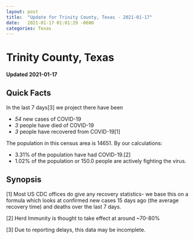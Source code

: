```yaml
---
layout: post
title:  "Update for Trinity County, Texas - 2021-01-17"
date:   2021-01-17 01:01:29 -0600
categories: Texas
---
```


# Trinity County, Texas
#### Updated 2021-01-17

## Quick Facts

In the last 7 days[3] we project there have been
- *54* new cases of COVID-19
- *3* people have died of COVID-19
- *3* people have recovered from COVID-19[1]

The population in this census area is 14651. By our calculations:
- 3.31% of the population have had COVID-19.[2]
- 1.02% of the population or 150.0 people are actively fighting the virus.

## Synopsis




[1] Most US CDC offices do give any recovery statistics- we base this on a formula which looks at confirmed new cases
15 days ago (the average recovery time) and deaths over the last 7 days.

[2] Herd Immunity is thought to take effect at around ~70-80%

[3] Due to reporting delays, this data may be incomplete.
 
    